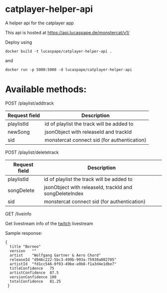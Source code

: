 # catplayer-helper-api
A helper api for the catplayer app

This api is hosted at https://api.lucaspape.de/monstercat/v1/

Deploy using
```
docker build -t lucaspape/catplayer-helper-api .
```
and
```
docker run -p 5000:5000 -d lucaspape/catplayer-helper-api
```

# Available methods:

POST /playlist/addtrack

Request field | Description
-------------|------------
playlistId | id of playlist the track will be added to
newSong | jsonObject with releaseId and trackId
sid | monstercat connect sid (for authentication)

POST /playlist/deletetrack

Request field | Description
-------------|------------
playlistId | id of playlist the track will be added to
songDelete | jsonObject with releaseId, trackId and songDeleteIndex
sid | monstercat connect sid (for authentication)

GET /liveinfo

Get livestream info of the [twitch](https://www.twitch.tv/monstercat) livestream

Sample response:

```
{
  title	"Borneo"
  version	""
  artist	"Wolfgang Gartner & Aero Chord"
  releaseId	"d946c222-5bc3-499b-993a-75930a802705"
  artistId	"fd1cc546-0f93-49be-a9b8-f1a3d4e1dbe7"
  titleConfidence	75
  artistConfidence	87.5
  versionConfidence	100
  totalConfidence	81.25
 }
```
